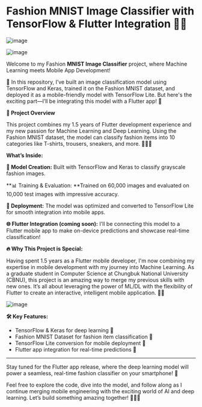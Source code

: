  # Fashion MNIST Image Classifier with TensorFlow & Flutter Integration 👗📱
 
![image](https://github.com/user-attachments/assets/86f52353-75db-452e-a6ae-27f0c1d3500e)

 ![image](https://github.com/user-attachments/assets/d60a5488-8612-45fd-a05c-eb396187eab1)

Welcome to my Fashion **MNIST Image Classifier** project, where Machine Learning meets Mobile App Development! 

🌟 In this repository, I’ve built an image classification model using TensorFlow and Keras, trained it on the Fashion MNIST dataset, and deployed it as a mobile-friendly model with TensorFlow Lite. But here's the exciting part—I’ll be integrating this model with a Flutter app! 🎉

**🚀 Project Overview**

This project combines my 1.5 years of Flutter development experience and my new passion for Machine Learning and Deep Learning. Using the Fashion MNIST dataset, the model can classify fashion items into 10 categories like T-shirts, trousers, sneakers, and more. 👕👖👟

**What’s Inside:**

**🧠 Model Creation:** Built with TensorFlow and Keras to classify grayscale fashion images.

**📊 Training & Evaluation: **Trained on 60,000 images and evaluated on 10,000 test images with impressive accuracy.

**🔧 Deployment:** The model was optimized and converted to TensorFlow Lite for smooth integration into mobile apps.

**🌐 Flutter Integration (coming soon):** I'll be connecting this model to a Flutter mobile app to make on-device predictions and showcase real-time classification!

**🔥 Why This Project is Special:**

Having spent 1.5 years as a Flutter mobile developer, I'm now combining my expertise in mobile development with my journey into Machine Learning. As a graduate student in Computer Science at Chungbuk National University (CBNU), this project is an amazing way to merge my previous skills with new ones. It’s all about leveraging the power of ML/DL with the flexibility of Flutter to create an interactive, intelligent mobile application. 📲✨

![image](https://github.com/user-attachments/assets/0215c7d1-c606-4151-8893-95b3938afd40)


**🛠️ Key Features:**

- TensorFlow & Keras for deep learning 🧠
- Fashion MNIST Dataset for fashion item classification 🧵
- TensorFlow Lite conversion for mobile deployment 📱
- Flutter app integration for real-time predictions 🎯

-----------------------------

Stay tuned for the Flutter app release, where the deep learning model will power a seamless, real-time fashion classifier on your smartphone! 🚀

Feel free to explore the code, dive into the model, and follow along as I continue merging mobile engineering with the exciting world of AI and deep learning. Let’s build something amazing together! 👨‍💻💡



